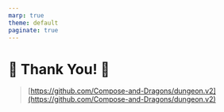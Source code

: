```yaml
---
marp: true
theme: default
paginate: true
---
```

# 🤗 Thank You! 🙏
> [https://github.com/Compose-and-Dragons/dungeon.v2](https://github.com/Compose-and-Dragons/dungeon.v2)
